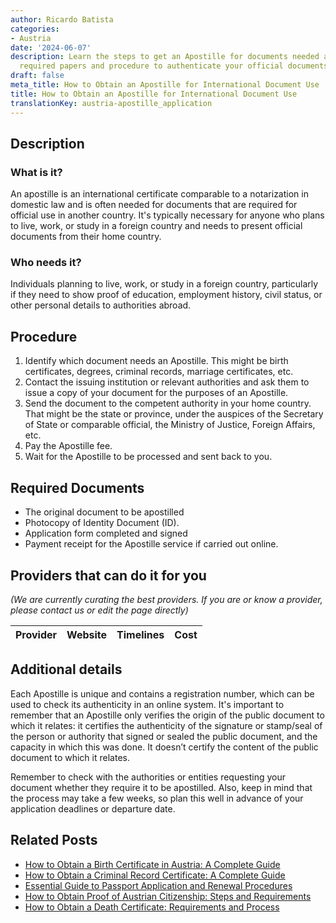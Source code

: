 ```yaml
---
author: Ricardo Batista
categories:
- Austria
date: '2024-06-07'
description: Learn the steps to get an Apostille for documents needed abroad. Includes
  required papers and procedure to authenticate your official documents.
draft: false
meta_title: How to Obtain an Apostille for International Document Use
title: How to Obtain an Apostille for International Document Use
translationKey: austria-apostille_application
---
```


## Description

### What is it?
An apostille is an international certificate comparable to a notarization in domestic law and is often needed for documents that are required for official use in another country. It's typically necessary for anyone who plans to live, work, or study in a foreign country and needs to present official documents from their home country.

### Who needs it?
Individuals planning to live, work, or study in a foreign country, particularly if they need to show proof of education, employment history, civil status, or other personal details to authorities abroad.

## Procedure

1. Identify which document needs an Apostille. This might be birth certificates, degrees, criminal records, marriage certificates, etc.
2. Contact the issuing institution or relevant authorities and ask them to issue a copy of your document for the purposes of an Apostille.
3. Send the document to the competent authority in your home country. That might be the state or province, under the auspices of the Secretary of State or comparable official, the Ministry of Justice, Foreign Affairs, etc.
4. Pay the Apostille fee.
5. Wait for the Apostille to be processed and sent back to you.

## Required Documents

- The original document to be apostilled
- Photocopy of Identity Document (ID).
- Application form completed and signed
- Payment receipt for the Apostille service if carried out online.

## Providers that can do it for you

_(We are currently curating the best providers. If you are or know a provider, please contact us or edit the page directly)_

| Provider        |     Website     |     Timelines    |       Cost      |
| :-------------: | :-------------: |  :-------------: | :-------------: |

## Additional details

 Each Apostille is unique and contains a registration number, which can be used to check its authenticity in an online system. It's important to remember that an Apostille only verifies the origin of the public document to which it relates: it certifies the authenticity of the signature or stamp/seal of the person or authority that signed or sealed the public document, and the capacity in which this was done. It doesn’t certify the content of the public document to which it relates.
 

Remember to check with the authorities or entities requesting your document whether they require it to be apostilled. Also, keep in mind that the process may take a few weeks, so plan this well in advance of your application deadlines or departure date.


## Related Posts

- [How to Obtain a Birth Certificate in Austria: A Complete Guide](https://tramitit.com/guides/austria/birth_certificate_application/)
- [How to Obtain a Criminal Record Certificate: A Complete Guide](https://tramitit.com/guides/austria/criminal_record_certificate_application/)
- [Essential Guide to Passport Application and Renewal Procedures](https://tramitit.com/guides/austria/passport_application/)
- [How to Obtain Proof of Austrian Citizenship: Steps and Requirements](https://tramitit.com/guides/austria/proof_of_citizenship/)
- [How to Obtain a Death Certificate: Requirements and Process](https://tramitit.com/guides/austria/death_certificate_application/)